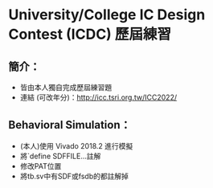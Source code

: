 # University/College IC Design Contest (ICDC) 歷屆練習

## 簡介：
- 皆由本人獨自完成歷屆練習題
- 連結 (可改年分)：http://icc.tsri.org.tw/ICC2022/

## Behavioral Simulation：
- (本人)使用 Vivado 2018.2 進行模擬
- 將`define SDFFILE...註解
- 修改PAT位置
- 將tb.sv中有SDF或fsdb的都註解掉
